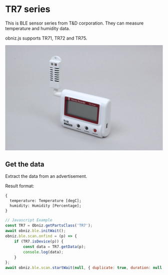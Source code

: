 # TR7 series

This is BLE sensor series from T&D corporation.
They can measure temperature and humidity data.

obniz.js supports TR71, TR72 and TR75.

![](./image.jpg)

## Get the data
Extract the data from an advertisement.


Result format:
```
{
  temperature: Temperature [degC];
  humidity: Humidity [Percentage];
}
```


```javascript
// Javascript Example
const TR7 = Obniz.getPartsClass('TR7');
await obniz.ble.initWait();
obniz.ble.scan.onfind = (p) => {
    if (TR7.isDevice(p)) {
        const data = TR7.getData(p);
        console.log(data);
    }
};
await obniz.ble.scan.startWait(null, { duplicate: true, duration: null });
```
